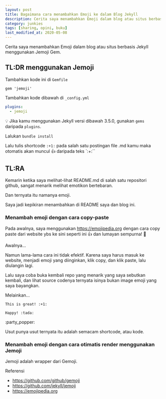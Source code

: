 ```yaml
---
layout: post
title: Bagaimana cara menambahkan Emoji ke dalam Blog Jekyll
description: Cerita saya menambahkan Emoji dalam blog atau situs berbasis Jekyll menggunakan Jemoji Gem
category: junkies
tags: [sharing, opini, buku]
last_modified_at: 2020-05-08
---
```


Cerita saya menambahkan Emoji dalam blog atau situs berbasis Jekyll menggunakan Jemoji Gem.

## TL:DR menggunakan Jemoji

Tambahkan kode ini di `Gemfile`

```
gem 'jemoji'
```

Tambahkan kode dibawah di `_config.yml`

```yml
plugins:
  - jemoji
```

:bulb: Jika kamu menggunakan Jekyll versi dibawah 3.5.0, gunakan `gems` daripada `plugins`.

Lalukan `bundle install`

Lalu tulis shortcode `:+1:` pada salah satu postingan file .md kamu maka otomatis akan muncul :+1: daripada teks `:+:``

## TL:RA

Kemarin ketika saya melihat-lihat README.md di salah satu repositori github, sangat menarik melihat emotikon bertebaran.

Dan ternyata itu namanya emoji.

Saya jadi kepikiran menambahkan di README saya dan blog ini.

### Menambah emoji dengan cara copy-paste

Pada awalnya, saya menggunakan https://emojipedia.org dengan cara copy paste dari website ybs ke sini seperti ini 👍 dan lumayan sempurna! 🎉

Awalnya...

Namun lama-lama cara ini tidak efektif. Karena saya harus masuk ke website, menjadi emoji yang diinginkan, klik copy, dan klik paste, lalu diulangin lagi.

Lalu saya coba buka kembali repo yang menarik yang saya sebutkan kembali, dan lihat source codenya ternyata isinya bukan image emoji yang saya bayangkan.

Melainkan...

```
This is great! :+1:

Happy! :tada:
```

:party_popper:

Usut punya usut ternyata itu adalah semacam shortcode, atau kode.

### Menambah emoji dengan cara otimatis render menggunakan Jemoji

Jemoji adalah wrapper dari Gemoji.




Referensi

- https://github.com/github/gemoji
- https://github.com/jekyll/jemoji
- https://emojipedia.org

